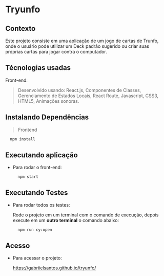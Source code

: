 # Tryunfo

## Contexto
Este projeto consiste em uma aplicação de um jogo de cartas de Trunfo, onde o usuário pode utilizar um Deck padrão sugerido ou criar suas próprias cartas para jogar contra o computador.

## Técnologias usadas

Front-end:
> Desenvolvido usando: React.js, Componentes de Classes, Gerenciamento de Estados Locais, React Route, Javascript, CSS3, HTML5, Animações sonoras.

## Instalando Dependências

> Frontend
```bash
  npm install
```

## Executando aplicação

* Para rodar o front-end:

  ```
    npm start
  ```

## Executando Testes

* Para rodar todos os testes:
  
  Rode o projeto em um terminal com o comando de execução, depois execute em um __outro terminal__ o comando abaixo:
  ```
    npm run cy:open
  ```

## Acesso

* Para acessar o projeto:

  https://gabriielsantos.github.io/tryunfo/
